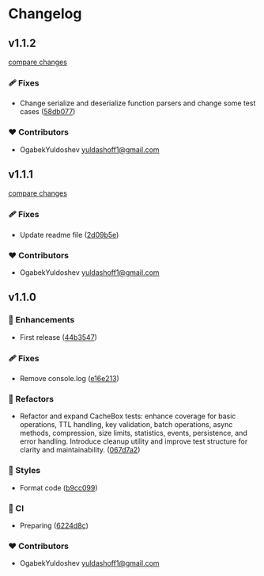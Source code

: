 # Changelog


## v1.1.2

[compare changes](https://github.com/OgabekYuldoshev/fs-cachebox/compare/v1.1.1...v1.1.2)

### 🩹 Fixes

- Change serialize and deserialize function parsers and change some test cases ([58db077](https://github.com/OgabekYuldoshev/fs-cachebox/commit/58db077))

### ❤️ Contributors

- OgabekYuldoshev <yuldashoff1@gmail.com>

## v1.1.1

[compare changes](https://github.com/OgabekYuldoshev/fs-cachebox/compare/v1.1.0...v1.1.1)

### 🩹 Fixes

- Update readme file ([2d09b5e](https://github.com/OgabekYuldoshev/fs-cachebox/commit/2d09b5e))

### ❤️ Contributors

- OgabekYuldoshev <yuldashoff1@gmail.com>

## v1.1.0


### 🚀 Enhancements

- First release ([44b3547](https://github.com/OgabekYuldoshev/fs-cachebox/commit/44b3547))

### 🩹 Fixes

- Remove console.log ([e16e213](https://github.com/OgabekYuldoshev/fs-cachebox/commit/e16e213))

### 💅 Refactors

- Refactor and expand CacheBox tests: enhance coverage for basic operations, TTL handling, key validation, batch operations, async methods, compression, size limits, statistics, events, persistence, and error handling. Introduce cleanup utility and improve test structure for clarity and maintainability. ([067d7a2](https://github.com/OgabekYuldoshev/fs-cachebox/commit/067d7a2))

### 🎨 Styles

- Format code ([b9cc099](https://github.com/OgabekYuldoshev/fs-cachebox/commit/b9cc099))

### 🤖 CI

- Preparing ([6224d8c](https://github.com/OgabekYuldoshev/fs-cachebox/commit/6224d8c))

### ❤️ Contributors

- OgabekYuldoshev <yuldashoff1@gmail.com>

